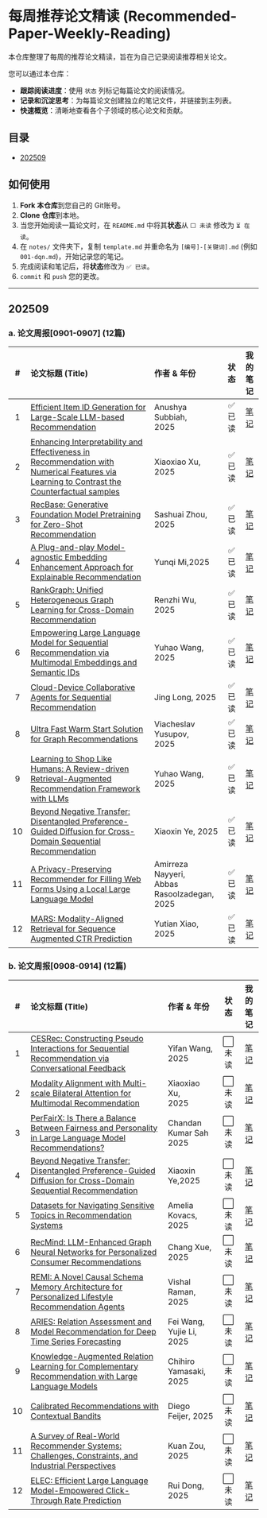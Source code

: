 # 每周推荐论文精读 (Recommended-Paper-Weekly-Reading)

本仓库整理了每周的推荐论文精读，旨在为自己记录阅读推荐相关论文。

您可以通过本仓库：
- **跟踪阅读进度**：使用 `状态` 列标记每篇论文的阅读情况。
- **记录和沉淀思考**：为每篇论文创建独立的笔记文件，并链接到主列表。
- **快速概览**：清晰地查看各个子领域的核心论文和贡献。

## 目录
- [202509](#202509)


## 如何使用
1. **Fork 本仓库**到您自己的 Git账号。
2. **Clone 仓库**到本地。
3. 当您开始阅读一篇论文时，在 `README.md` 中将其**状态**从 `⬜️ 未读` 修改为 `⏳ 在读`。
4. 在 `notes/` 文件夹下，复制 `template.md` 并重命名为 `[编号]-[关键词].md` (例如 `001-dqn.md`)，开始记录您的笔记。
5. 完成阅读和笔记后，将**状态**修改为 `✅ 已读`。
6. `commit` 和 `push` 您的更改。

---

## 202509

### a. 论文周报[0901-0907] (12篇)

| # | 论文标题 (Title) | 作者 & 年份 |   状态    |                  我的笔记                   |
|:-:|:---|:---|:-------:|:---------------------------------------:|
| 1 | [Efficient Item ID Generation for Large-Scale LLM-based Recommendation](https://arxiv.org/abs/2509.03746) | Anushya Subbiah,<br /> 2025 |  ✅ 已读   | [笔记](notes/2509/one-week/001-item-id-generation.md) |
| 2 | [Enhancing Interpretability and Effectiveness in Recommendation with Numerical Features via Learning to Contrast the Counterfactual samples](https://arxiv.org/abs/2509.03187) | Xiaoxiao Xu,<br /> 2025 |  ✅ 已读   |        [笔记](notes/2509/one-week/002-ccss.md)        |
| 3 | [RecBase: Generative Foundation Model Pretraining for Zero-Shot Recommendation](https://arxiv.org/abs/2509.03131) | Sashuai Zhou, <br />2025 |  ✅ 已读   |    [笔记](notes/2509/one-week/003-recbase.md)     |
| 4 | [A Plug-and-play Model-agnostic Embedding Enhancement Approach for Explainable Recommendation](https://arxiv.org/abs/2509.03130) | Yunqi Mi,2025 |  ✅ 已读   |     [笔记](notes/2509/one-week/004-rvrec.md)     |
| 5 | [ RankGraph: Unified Heterogeneous Graph Learning for Cross-Domain Recommendation](https://arxiv.org/abs/2509.02942) | Renzhi Wu, 2025 |  ✅ 已读   |        [笔记](notes/2509/one-week/005-rankgraph.md)         |
| 6 | [Empowering Large Language Model for Sequential Recommendation via Multimodal Embeddings and Semantic IDs](https://arxiv.org/abs/2509.02017) | Yuhao Wang, 2025 |  ✅ 已读   |      [笔记](notes/2509/one-week/006-mme-sid.md)       |
| 7 | [Cloud-Device Collaborative Agents for Sequential Recommendation](https://arxiv.org/abs/2509.01551) | Jing Long, 2025 |  ✅ 已读   |      [笔记](notes/2509/one-week/007-cda4rec.md)       |
| 8 | [Ultra Fast Warm Start Solution for Graph Recommendations](https://arxiv.org/abs/2509.01549) | Viacheslav Yusupov, <br />2025 |  ✅ 已读   |      [笔记](notes/2509/one-week/008-ultra-gcn.md)       |
| 9 | [Learning to Shop Like Humans: A Review-driven Retrieval-Augmented Recommendation Framework with LLMs](https://arxiv.org/abs/2509.00698) | Yuhao Wang, 2025 |  ✅ 已读   |      [笔记](notes/2509/one-week/009-revbrowse.md)       |
| 10 | [Beyond Negative Transfer: Disentangled Preference-Guided Diffusion for Cross-Domain Sequential Recommendation](https://arxiv.org/abs/2509.00389) | Xiaoxin Ye, 2025 |  ✅ 已读   |      [笔记](notes/2509/one-week/010-dpg-diff.md)       |
| 11 | [A Privacy-Preserving Recommender for Filling Web Forms Using a Local Large Language Model](https://arxiv.org/abs/2509.01527) | Amirreza Nayyeri,<br /> Abbas Rasoolzadegan, 2025 |  ✅ 已读   |      [笔记](notes/2509/one-week/011-local-llm.md)       |
| 12 | [ MARS: Modality-Aligned Retrieval for Sequence Augmented CTR Prediction](https://arxiv.org/abs/2509.01184) | Yutian Xiao, 2025 |  ✅ 已读   |      [笔记](notes/2509/one-week/012-mars.md)       |

### b. 论文周报[0908-0914] (12篇)

| # | 论文标题 (Title)                                                                                                                                                | 作者 & 年份                                                          |   状态    |                  我的笔记                   |
|:-:|:------------------------------------------------------------------------------------------------------------------------------------------------------------|:-----------------------------------------------------------------|:-------:|:---------------------------------------:|
| 1 | [CESRec: Constructing Pseudo Interactions for Sequential Recommendation via Conversational Feedback](https://arxiv.org/abs/2509.09342)                      | Yifan Wang,<br /> 2025                                           |  ⬜️ 未读   | [笔记](notes/2509/one-week/001-item-id-generation.md) |
| 2 | [Modality Alignment with Multi-scale Bilateral Attention for Multimodal Recommendation](https://arxiv.org/abs/2509.09114)                                   | Xiaoxiao Xu,<br /> 2025                                          |  ⬜️ 未读   |        [笔记](notes/2509/one-week/002-ccss.md)        |
| 3 | [PerFairX: Is There a Balance Between Fairness and Personality in Large Language Model Recommendations?](https://arxiv.org/abs/2509.08829)                  | Chandan Kumar Sah <br />2025                                     |  ⬜️ 未读   |    [笔记](notes/2509/one-week/003-recbase.md)     |
| 4 | [Beyond Negative Transfer: Disentangled Preference-Guided Diffusion for Cross-Domain Sequential Recommendation](https://arxiv.org/abs/2509.00389)           | Xiaoxin Ye,2025                                                  |  ⬜️ 未读  |     [笔记](notes/2509/one-week/004-rvrec.md)     |
| 5 | [Datasets for Navigating Sensitive Topics in Recommendation Systems](https://arxiv.org/abs/2509.07269)                                                      | Amelia Kovacs, 2025                                              |  ⬜️ 未读  |        [笔记](notes/2509/one-week/005-rankgraph.md)         |
| 6 | [RecMind: LLM-Enhanced Graph Neural Networks for Personalized Consumer Recommendations](https://arxiv.org/abs/2509.06286)                                   | Chang Xue, 2025                                                  |  ⬜️ 未读  |      [笔记](notes/2509/one-week/006-mme-sid.md)       |
| 7 | [REMI: A Novel Causal Schema Memory Architecture for Personalized Lifestyle Recommendation Agents](https://arxiv.org/abs/2509.06269)                        | Vishal Raman, 2025                                               |  ⬜️ 未读  |      [笔记](notes/2509/one-week/007-cda4rec.md)       |
| 8 | [ARIES: Relation Assessment and Model Recommendation for Deep Time Series Forecasting](https://arxiv.org/abs/2509.06060)                                    | Fei Wang, Yujie Li, <br />2025                                   |  ⬜️ 未读  |      [笔记](notes/2509/one-week/008-ultra-gcn.md)       |
| 9 | [Knowledge-Augmented Relation Learning for Complementary Recommendation with Large Language Models](https://arxiv.org/abs/2509.05564)                       | Chihiro Yamasaki, 2025                                           |  ⬜️ 未读  |      [笔记](notes/2509/one-week/009-revbrowse.md)       |
| 10 | [Calibrated Recommendations with Contextual Bandits](https://arxiv.org/abs/2509.05460)                                                                      | Diego Feijer, 2025                                               | ⬜️ 未读   |      [笔记](notes/2509/one-week/010-dpg-diff.md)       |
| 11 | [A Survey of Real-World Recommender Systems: Challenges, Constraints, and Industrial Perspectives](https://arxiv.org/abs/2509.06002)                        | Kuan Zou, 2025                                                   | ⬜️ 未读   |      [笔记](notes/2509/one-week/011-local-llm.md)       |
| 12 | [ELEC: Efficient Large Language Model-Empowered Click-Through Rate Prediction](https://arxiv.org/abs/2509.07594)                                            | Rui Dong, 2025                                                   | ⬜️ 未读   |      [笔记](notes/2509/one-week/012-mars.md)       |
